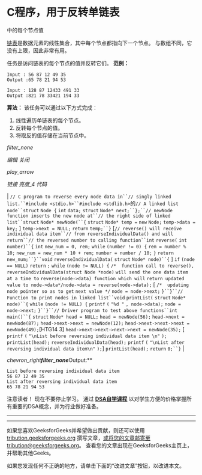 # C程序，用于反转单链表

中的每个节点值

[链表](https://www.geeksforgeeks.org/linked-list-set-1-introduction/)是数据元素的线性集合，其中每个节点都指向下一个节点。 与数组不同，它没有上限，因此非常有用。

任务是访问链表的每个节点的值并反转它们。
**范例：**

```
Input : 56 87 12 49 35
Output :65 78 21 94 53

Input : 128 87 12433 491 33
Output :821 78 33421 194 33

```

**算法：**
该任务可以通过以下方式完成：

1.  线性遍历单链表的每个节点。
2.  反转每个节点的值。
3.  将取反的值存储在当前节点中。

*filter_none*

*编辑*
*关闭*

*play_arrow*

*链接*
*亮度_4*
*代码*

| `// C program to reverse every node data in``// singly linked list.``#include <stdio.h>``#include <stdlib.h>`的`// A linked list node``struct` `Node {` `int` `data;` `struct` `Node* next;``};``// newNode function inserts the new node at``// the right side of linked list``struct` `Node* newNode(``{` `struct` `Node* temp =` `new` `Node;` `temp->data = key;` ] `temp->next = NULL;` `return` `temp;``}` [`// reverse() will receive individual data item``// from reverseIndividualData() and will return``// the reversed number to calling function``int` `reverse(` `int` `number)``{` `int` `new_num = 0, rem;` `while` `(number != 0) {` `rem = number % 10;` `new_num = new_num * 10 + rem;` `number = number / 10;` `}` `return` `new_num;``}``void` `reverseIndividualData(` `struct` `Node* node)``{` ] `if` `(node == NULL)` `return` `;` `while` `(node != NULL) {` `/*  function call to reverse(),` `reverseIndividualData(struct Node *node)` `will send the one data item at a time to` `reverse(node->data) function which will` `return updated value to node->data*/`​​  `node->data = reverse(node->data);` [ `/*  updating node pointer so as to get` `next value */` `node = node->next;` `}``}``// Function to print nodes in linked list``void` `printList(` `struct` `Node* node)``{` `while` `(node != NULL) {` `printf` `(` `"%d "` `, node->data);` `node = node->next;` `}``}``// Driver program to test above functions``int` `main()``{` `struct` `Node* head = NULL;` `head = newNode(56);` `head->next = newNode(87);` `head->next->next = newNode(12);` `head->next->next->next = newNode(49);`[HTG14 3] `head->next->next->next->next = newNode(35);` [ `printf` `(` `"\nList before reversing individual data item \n"` `);` `printList(head);` `reverseIndividualData(head);` `printf` `(` `"\nList after reversing individual data item\n"` `);`] `printList(head);` `return` `0;``}` |

*chevron_right**filter_none***Output:**

```
List before reversing individual data item
56 87 12 49 35 
List after reversing individual data item
65 78 21 94 53

```

注意读者！ 现在不要停止学习。 通过 [**DSA自学课程**](https://practice.geeksforgeeks.org/courses/dsa-self-paced?utm_source=geeksforgeeks&utm_medium=article&utm_campaign=gfg_article_dsa_content_bottom) 以对学生方便的价格掌握所有重要的DSA概念，并为行业做好准备。

* * *

* * *

如果您喜欢GeeksforGeeks并希望做出贡献，则还可以使用 [tribution.geeksforgeeks.org](https://contribute.geeksforgeeks.org/) 撰写文章，或将您的文章邮寄至tribution@geeksforgeeks.org。 查看您的文章出现在GeeksforGeeks主页上，并帮助其他Geeks。

如果您发现任何不正确的地方，请单击下面的“改进文章”按钮，以改进本文。